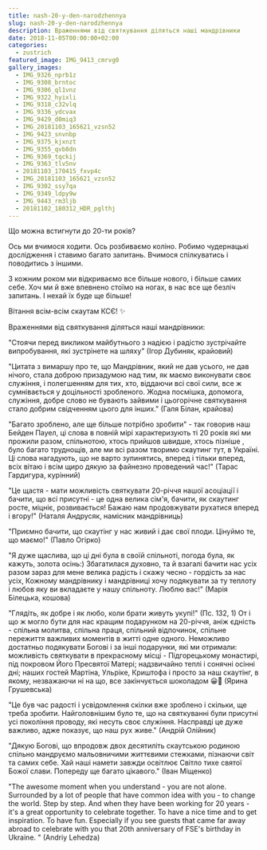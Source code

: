 ```yaml
---
title: nash-20-y-den-narodzhennya
slug: nash-20-y-den-narodzhennya
description: Враженнями від святкування діляться наші мандрівники
date: 2018-11-05T00:00:00+02:00
categories:
  - zustrich
featured_image: IMG_9413_cmrvg0
gallery_images:
  - IMG_9326_nprb1z
  - IMG_9308_brntoc
  - IMG_9306_ql1vnz
  - IMG_9322_hyixli
  - IMG_9318_c32vlq
  - IMG_9336_ydcvax
  - IMG_9429_d0miq3
  - IMG_20181103_165621_vzsn52
  - IMG_9423_snvnbp
  - IMG_9375_kjxnzt
  - IMG_9355_qvb8dn
  - IMG_9369_tqckij
  - IMG_9363_tlv5nv
  - 20181103_170415_fxvp4c
  - IMG_20181103_165621_vzsn52
  - IMG_9302_ssy7qa
  - IMG_9349_ldpy9w
  - IMG_9443_rm3ljb
  - 20181102_180312_HDR_pglthj
---
```

Що можна встигнути до 20-ти років? 

Ось ми вчимося ходити. Ось розбиваємо коліно. Робимо чудернацькі дослідження і ставимо багато запитань. Вчимося спілкуватись і поводитись з іншими.

З кожним роком ми відкриваємо все більше нового, і більше самих себе. Хоч ми й вже впевнено стоїмо на ногах, в нас все ще безліч запитань. І нехай їх буде ще більше!

Вітання всім-всім скаутам КСЄ! ✨

Враженнями від святкування діляться наші мандрівники:



"Стоячи перед викликом майбутнього з надією і радістю зустрічайте випробування, які зустрінете на шляху" (Ігор Дубиняк, крайовий)

"Цитата з вимаршу про те, що Мандрівник, який не дав усього, не дав нічого, стала доброю призадумою над тим, як маємо виконувати своє служіння, і полегшенням для тих, хто, віддаючи всі свої сили, все ж сумнівається у доцільності зробленого. Жодна посмішка, допомога, служіння, добре слово не бувають зайвими і цьогорічне святкування стало добрим свідченням цього для інших." (Галя Білан, крайова)

"Багато зроблено, але ще більше потрібно зробити" - так говорив наш Бейден Пауел, ці слова в повній мірі характеризують ті 20 років які ми прожили разом, спільнотою, хтось прийшов швидше, хтось пізніше , було багато труднощів, але ми всі разом творимо скаутинг тут, в Україні. Ці слова нагадують, що не варто зупинятись, вперед і тільки вперед, всіх вітаю і всім щиро дякую за файнезно проведений час!" (Тарас Гардигура, курінний)

"Це щастя - мати можливість святкувати 20-річчя нашої асоціації і бачити, що всі присутні - це одна велика сім'я, бачити, як скаутинг росте, міцніє, розвивається! Бажаю нам продовжувати рухатися вперед і вгору!" (Наталя Андрусяк, намісник мандрівниць)

"Приємно бачити, що скаутінг у нас живий і дає свої плоди. Цінуймо те, що маємо!"(Павло Огірко)

"Я дуже щаслива, що ці дні була в своїй спільноті, погода була, як кажуть, золота осінь:) Збагатилася духовно, та й взагалі бачити нас усіх разом зараз для мене велика радість і скажу чесно - гордість за нас усіх, Кожному мандрівнику і мандрівниці хочу подякувати за ту теплоту і любов яку ви вкладаєте у нашу спільноту. Люблю вас!"  (Марія Білецька, кошова)

"Глядіть, як добре і як любо, коли брати живуть укупі!" (Пс. 132, 1) От і що ж могло бути для нас кращим подарунком на 20-річчя, аніж єдність - спільна молитва, спільна праця, спільний відпочинок, спільне пережиття важливих моментів в житті одне одного. Неможливо достатньо подякувати Богові і за інші подарунки, які ми отримали: можливість святкувати в прекрасному місці - Підгорецькому монастирі, під покровом Його Пресвятої Матері; надзвичайно теплі і сонячні осінні дні; наших гостей Мартіна, Ульріке, Криштофа і просто за наш скаутінг, в якому, незважаючи ні на що, все закінчується шоколадом 😀🍫 (Ярина Грушевська)

"Це був час радості і усвідомлення скілки вже зроблено і скільки, ще треба зробити. Найголовнішим було те, що на святкуванні були присутні усі покоління проводу, які несуть своє служіння. Насправді це дуже важливо, адже показує, що наш рух живе." (Андрій Олійник)

"Дякую Богові, що впродовж двох десятиліть скаутською родиною спільно мандруємо мальовничими життєвими стежками, пізнаючи світ та самих себе. Хай наші намети завжди освітлює Світло тихе святої Божої слави. Попереду ще багато цікавого." (Іван Міщенко)

"The awesome moment when you understand - you are not alone. Surrounded by a lot of people that have common idea with you - to change the world. Step by step. And when they have been working for 20 years - it's a great opportunity to celebrate together. To have a nice time and to get inspiration. To have fun. Especially if you see guests that came far away abroad to celebrate with you that 20th anniversary of FSE's birthday in Ukraine." (Andriy Lehedza)
